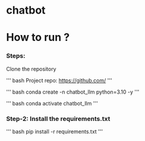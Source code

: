 # chatbot

# How to run ?
### Steps:

Clone the repository

''' bash 
Project repo: https://github.com/
'''

''' bash
conda create -n chatbot_llm python=3.10 -y
'''

''' bash
conda activate chatbot_llm
'''

### Step-2: Install the requirements.txt
''' bash
pip install -r requirements.txt
'''
